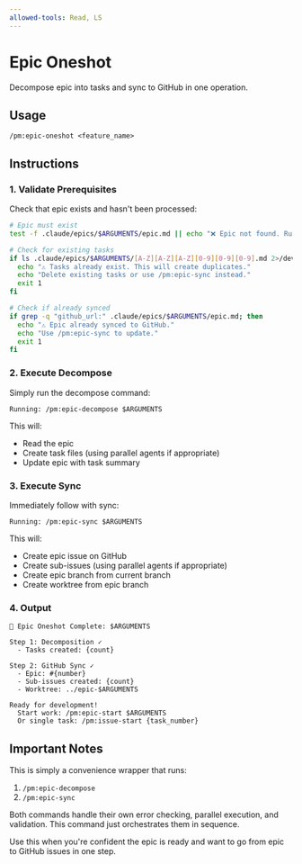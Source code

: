 ```yaml
---
allowed-tools: Read, LS
---
```


# Epic Oneshot

Decompose epic into tasks and sync to GitHub in one operation.

## Usage
```
/pm:epic-oneshot <feature_name>
```

## Instructions

### 1. Validate Prerequisites

Check that epic exists and hasn't been processed:
```bash
# Epic must exist
test -f .claude/epics/$ARGUMENTS/epic.md || echo "❌ Epic not found. Run: /pm:prd-parse $ARGUMENTS"

# Check for existing tasks
if ls .claude/epics/$ARGUMENTS/[A-Z][A-Z][A-Z][0-9][0-9][0-9].md 2>/dev/null | grep -q .; then
  echo "⚠️ Tasks already exist. This will create duplicates."
  echo "Delete existing tasks or use /pm:epic-sync instead."
  exit 1
fi

# Check if already synced
if grep -q "github_url:" .claude/epics/$ARGUMENTS/epic.md; then
  echo "⚠️ Epic already synced to GitHub."
  echo "Use /pm:epic-sync to update."
  exit 1
fi
```

### 2. Execute Decompose

Simply run the decompose command:
```
Running: /pm:epic-decompose $ARGUMENTS
```

This will:
- Read the epic
- Create task files (using parallel agents if appropriate)
- Update epic with task summary

### 3. Execute Sync

Immediately follow with sync:
```
Running: /pm:epic-sync $ARGUMENTS
```

This will:
- Create epic issue on GitHub
- Create sub-issues (using parallel agents if appropriate)
- Create epic branch from current branch
- Create worktree from epic branch

### 4. Output

```
🚀 Epic Oneshot Complete: $ARGUMENTS

Step 1: Decomposition ✓
  - Tasks created: {count}
  
Step 2: GitHub Sync ✓
  - Epic: #{number}
  - Sub-issues created: {count}
  - Worktree: ../epic-$ARGUMENTS

Ready for development!
  Start work: /pm:epic-start $ARGUMENTS
  Or single task: /pm:issue-start {task_number}
```

## Important Notes

This is simply a convenience wrapper that runs:
1. `/pm:epic-decompose` 
2. `/pm:epic-sync`

Both commands handle their own error checking, parallel execution, and validation. This command just orchestrates them in sequence.

Use this when you're confident the epic is ready and want to go from epic to GitHub issues in one step.